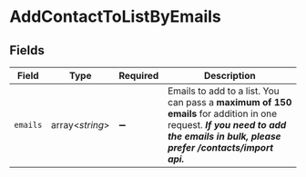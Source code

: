 # AddContactToListByEmails


## Fields

| Field                                                                                                                                                                            | Type                                                                                                                                                                             | Required                                                                                                                                                                         | Description                                                                                                                                                                      |
| -------------------------------------------------------------------------------------------------------------------------------------------------------------------------------- | -------------------------------------------------------------------------------------------------------------------------------------------------------------------------------- | -------------------------------------------------------------------------------------------------------------------------------------------------------------------------------- | -------------------------------------------------------------------------------------------------------------------------------------------------------------------------------- |
| `emails`                                                                                                                                                                         | array<*string*>                                                                                                                                                                  | :heavy_minus_sign:                                                                                                                                                               | Emails to add to a list. You can pass a **maximum of 150 emails** for addition in one request. **_If you need to add the emails in bulk, please prefer /contacts/import api._**<br/> |